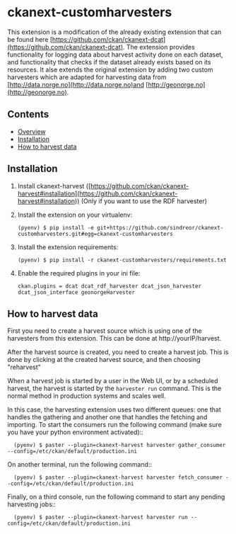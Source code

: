 # ckanext-customharvesters


This extension is a modification of the already existing extension that can be found here [https://github.com/ckan/ckanext-dcat](https://github.com/ckan/ckanext-dcat). The extension provides functionality for logging data about harvest activity done on each dataset, and functionality that checks if the dataset already exists based on its resources. It alse extends the original extension by adding two custom harvesters which are adapted for harvesting data from [http://data.norge.no](http://data.norge.no)and [http://geonorge.no](http://geonorge.no).


## Contents

- [Overview](#overview)
- [Installation](#installation)
- [How to harvest data](#how-to-harvest-data)



## Installation

1.  Install ckanext-harvest ([https://github.com/ckan/ckanext-harvest#installation](https://github.com/ckan/ckanext-harvest#installation)) (Only if you want to use the RDF harvester)

2.  Install the extension on your virtualenv:

        (pyenv) $ pip install -e git+https://github.com/sindreor/ckanext-customharvesters.git#egg=ckanext-customharvesters

3.  Install the extension requirements:

        (pyenv) $ pip install -r ckanext-customharvesters/requirements.txt

4.  Enable the required plugins in your ini file:

        ckan.plugins = dcat dcat_rdf_harvester dcat_json_harvester dcat_json_interface geonorgeHarvester

## How to harvest data

First you need to create a harvest source which is using one of the harvesters from this extension. This can be done at http://yourIP/harvest. 

After the harvest source is created, you need to create a harvest job. This is done by clicking at the created harvest source, and then choosing "reharvest"

When a harvest job is started by a user in the Web UI, or by a scheduled
harvest, the harvest is started by the ``harvester run`` command. This is the
normal method in production systems and scales well.

In this case, the harvesting extension uses two different queues: one that
handles the gathering and another one that handles the fetching and importing.
To start the consumers run the following command (make sure you have your
python environment activated)::

      (pyenv) $ paster --plugin=ckanext-harvest harvester gather_consumer --config=/etc/ckan/default/production.ini

On another terminal, run the following command::

      (pyenv) $ paster --plugin=ckanext-harvest harvester fetch_consumer --config=/etc/ckan/default/production.ini

Finally, on a third console, run the following command to start any
pending harvesting jobs::

      (pyenv) $ paster --plugin=ckanext-harvest harvester run --config=/etc/ckan/default/production.ini
